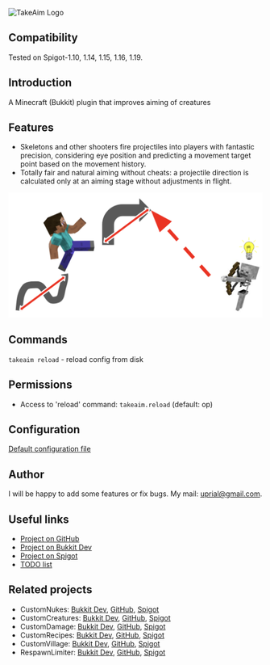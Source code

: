 ![TakeAim Logo](images/takeaim-logo.png)

## Compatibility

Tested on Spigot-1.10, 1.14, 1.15, 1.16, 1.19.

## Introduction

A Minecraft (Bukkit) plugin that improves aiming of creatures

## Features

* Skeletons and other shooters fire projectiles into players with fantastic precision, considering eye position and predicting a movement target point based on the movement history.
* Totally fair and natural aiming without cheats: a projectile direction is calculated only at an aiming stage without adjustments in flight.

![TakeAim Promo](images/takeaim-promo.png)

## Commands

`takeaim reload` - reload config from disk

## Permissions

* Access to 'reload' command:
`takeaim.reload` (default: op)

## Configuration
[Default configuration file](src/main/resources/config.yml)

## Author
I will be happy to add some features or fix bugs. My mail: uprial@gmail.com.

## Useful links
* [Project on GitHub](https://github.com/uprial/takeaim/)
* [Project on Bukkit Dev](http://dev.bukkit.org/bukkit-plugins/takeaim/)
* [Project on Spigot](https://www.spigotmc.org/resources/takeaim.68713/)
* [TODO list](TODO.md)

## Related projects
* CustomNukes: [Bukkit Dev](http://dev.bukkit.org/bukkit-plugins/customnukes/), [GitHub](https://github.com/uprial/customnukes), [Spigot](https://www.spigotmc.org/resources/customnukes.68710/)
* CustomCreatures: [Bukkit Dev](http://dev.bukkit.org/bukkit-plugins/customcreatures/), [GitHub](https://github.com/uprial/customcreatures), [Spigot](https://www.spigotmc.org/resources/customcreatures.68711/)
* CustomDamage: [Bukkit Dev](http://dev.bukkit.org/bukkit-plugins/customdamage/), [GitHub](https://github.com/uprial/customdamage), [Spigot](https://www.spigotmc.org/resources/customdamage.68712/)
* CustomRecipes: [Bukkit Dev](https://dev.bukkit.org/projects/custom-recipes), [GitHub](https://github.com/uprial/customrecipes/), [Spigot](https://www.spigotmc.org/resources/customrecipes.89435/)
* CustomVillage: [Bukkit Dev](http://dev.bukkit.org/bukkit-plugins/customvillage/), [GitHub](https://github.com/uprial/customvillage/), [Spigot](https://www.spigotmc.org/resources/customvillage.69170/)
* RespawnLimiter: [Bukkit Dev](https://www.curseforge.com/minecraft/bukkit-plugins/respawn-limiter), [GitHub](https://github.com/uprial/respawnlimiter/), [Spigot](https://www.spigotmc.org/resources/respawnlimiter.106469/)
